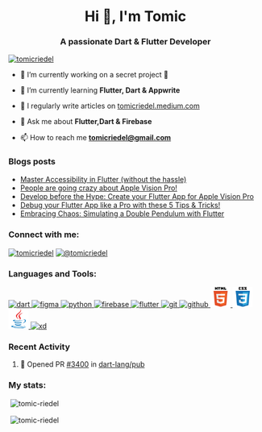 <h1 align="center">Hi 👋, I'm Tomic</h1>
<h3 align="center">A passionate Dart & Flutter Developer</h3>

<p align="left"> <a href="https://twitter.com/tomicriedel" target="blank"><img src="https://img.shields.io/twitter/follow/tomicriedel?logo=twitter&style=for-the-badge" alt="tomicriedel" /></a> </p>

- 🔭 I’m currently working on a secret project 👀

- 🌱 I’m currently learning **Flutter, Dart & Appwrite**

- 📝 I regularly write articles on [tomicriedel.medium.com](tomicriedel.medium.com)

- 💬 Ask me about **Flutter,Dart & Firebase**

- 📫 How to reach me **tomicriedel@gmail.com**

### Blogs posts
<!-- BLOG-POST-LIST:START -->
- [Master Accessibility in Flutter &lpar;without the hassle&rpar;](https://tomicriedel.medium.com/master-accessibility-in-flutter-without-the-hassle-a8b83b211509?source=rss-befb172378dc------2)
- [People are going crazy about Apple Vision Pro!](https://tomicriedel.medium.com/people-are-going-crazy-about-apple-vision-3c32117b0df6?source=rss-befb172378dc------2)
- [Develop before the Hype: Create your Flutter App for Apple Vision Pro](https://tomicriedel.medium.com/develop-before-the-hype-create-your-flutter-app-for-apple-vision-pro-463f3025228f?source=rss-befb172378dc------2)
- [Debug your Flutter App like a Pro with these 5 Tips &amp; Tricks!](https://tomicriedel.medium.com/debug-your-flutter-app-like-a-pro-with-these-5-tips-tricks-5ede654dddb4?source=rss-befb172378dc------2)
- [Embracing Chaos: Simulating a Double Pendulum with Flutter](https://tomicriedel.medium.com/embracing-chaos-simulating-a-double-pendulum-with-flutter-7da722357b40?source=rss-befb172378dc------2)
<!-- BLOG-POST-LIST:END -->

<h3 align="left">Connect with me:</h3>
<p align="left">
<a href="https://twitter.com/tomicriedel" target="blank"><img align="center" src="https://raw.githubusercontent.com/rahuldkjain/github-profile-readme-generator/master/src/images/icons/Social/twitter.svg" alt="tomicriedel" height="30" width="40" /></a>
<a href="https://medium.com/@tomicriedel" target="blank"><img align="center" src="https://raw.githubusercontent.com/rahuldkjain/github-profile-readme-generator/master/src/images/icons/Social/medium.svg" alt="@tomicriedel" height="30" width="40" /></a>
</p>

<h3 align="left">Languages and Tools:</h3>
<p align="left"> <a href="https://dart.dev" target="_blank"> <img src="https://www.vectorlogo.zone/logos/dartlang/dartlang-icon.svg" alt="dart" width="40" height="40"/> </a> <a href="https://www.figma.com/" target="_blank"> <img src="https://www.vectorlogo.zone/logos/figma/figma-icon.svg" alt="figma" width="40" height="40"/> </a>
<a href="https://www.python.org/" target="_blank"> <img src="https://www.vectorlogo.zone/logos/python/python-icon.svg" alt="python" width="40" height="40"/> </a>
<a href="https://firebase.google.com/" target="_blank"> <img src="https://www.vectorlogo.zone/logos/firebase/firebase-icon.svg" alt="firebase" width="40" height="40"/> </a> <a href="https://flutter.dev" target="_blank"> <img src="https://www.vectorlogo.zone/logos/flutterio/flutterio-icon.svg" alt="flutter" width="40" height="40"/> </a> <a href="https://git-scm.com/" target="_blank"> <img src="https://www.vectorlogo.zone/logos/git-scm/git-scm-icon.svg" alt="git" width="40" height="40"/> </a> 
<a href="https://github.com" target="_blank"> <img src="https://www.vectorlogo.zone/logos/github/github-tile.svg" alt="github" width="40" height="40"/> </a>
<a href="https://www.w3.org/html/" target="_blank"> <img src="https://raw.githubusercontent.com/devicons/devicon/master/icons/html5/html5-original-wordmark.svg" alt="html5" width="40" height="40"/>  <a href="https://www.w3schools.com/css/" target="_blank"> <img src="https://raw.githubusercontent.com/devicons/devicon/master/icons/css3/css3-original-wordmark.svg" alt="css3" width="40" height="40"/> </a> </a> <a href="https://www.java.com" target="_blank"> <img src="https://raw.githubusercontent.com/devicons/devicon/master/icons/java/java-original.svg" alt="java" width="40" height="40"/> </a> <a href="https://www.adobe.com/products/xd.html" target="_blank"> <img src="https://cdn.worldvectorlogo.com/logos/adobe-xd.svg" alt="xd" width="40" height="40"/> </a> </p>

### Recent Activity

<!--START_SECTION:activity-->
1. 💪 Opened PR [#3400](https://github.com/dart-lang/pub/pull/3400) in [dart-lang/pub](https://github.com/dart-lang/pub)
<!--END_SECTION:activity-->

<h3 align="left">My stats:</h3>
<p>&nbsp;<img align="center" src="https://wakatime.com/share/@TomicRiedel/e3b720c4-f8d6-4f1a-b7bb-4aa8e9486bb9.svg" alt="tomic-riedel" /></p>
<p></p>
<p>&nbsp;<img align="center" src="https://github-readme-stats.vercel.app/api?username=tomic-riedel&show_icons=true&locale=en" alt="tomic-riedel" /></p>
